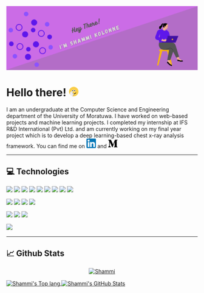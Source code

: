 ![Header](https://github.com/ShammiL/ShammiL/blob/main/images/git_header.png "Header")



# Hello there! <img src="https://github.com/ShammiL/ShammiL/blob/main/images/wave_1.gif" width="25px">

I am an undergraduate at the Computer Science and Engineering department of the University of Moratuwa. I have worked on web-based projects and machine learning projects. I completed my internship at IFS R&D International (Pvt) Ltd. and am currently working on my final year project which is to develop a deep learning-based chest x-ray analysis framework. You can find me on [![LinkedIn][1.3]][1] and [![Medium][1.4]][2]

---

## 💻 Technologies

![](https://img.shields.io/badge/Code-Java-informational?style=plastic&logo=java&logoColor=white&color=69228c)
![](https://img.shields.io/badge/Code-JavaScript-informational?style=plastic&logo=javascript&logoColor=white&color=69228c)
![](https://img.shields.io/badge/Code-Python-informational?style=plastic&logo=python&logoColor=white&color=69228c)
![](https://img.shields.io/badge/Code-Node.js-informational?style=plastic&logo=nodedotjs&logoColor=white&color=69228c)
![](https://img.shields.io/badge/Code-PHP-informational?style=plastic&logo=php&logoColor=white&color=69228c)
![](https://img.shields.io/badge/Code-Spring_Boot-informational?style=plastic&logo=springboot&logoColor=white&color=69228c)
![](https://img.shields.io/badge/DB-MySQL-informational?style=plastic&logo=mysql&logoColor=white&color=69228c)
![](https://img.shields.io/badge/DB-PostgreSQL-informational?style=plastic&logo=postgresql&logoColor=white&color=69228c)
![](https://img.shields.io/badge/DB-MongoDB-informational?style=plastic&logo=mongodb&logoColor=white&color=69228c)

![](https://img.shields.io/badge/IDE-VS_Code-informational?style=plastic&logo=visualstudiocode&logoColor=white&color=69228c)
![](https://img.shields.io/badge/IDE-IntelliJ_IDEA-informational?style=plastic&logo=intellijidea&logoColor=white&color=69228c)
![](https://img.shields.io/badge/IDE-WebStorm-informational?style=plastic&logo=webstorm&logoColor=white&color=69228c)
![](https://img.shields.io/badge/IDE-PyCharm-informational?style=plastic&logo=pycharm&logoColor=white&color=69228c)

![](https://img.shields.io/badge/Cloud-Google_Cloud-informational?style=plastic&logo=googlecloud&logoColor=white&color=69228c)
![](https://img.shields.io/badge/Cloud-Microsoft_Azure-informational?style=plastic&logo=microsoftazure&logoColor=white&color=69228c)
![](https://img.shields.io/badge/Cloud-Amazon_AWS-informational?style=plastic&logo=amazonaws&logoColor=white&color=69228c)

![](https://img.shields.io/badge/Cloud-PowerShell-informational?style=plastic&logo=powershell&logoColor=white&color=69228c)



---

## 📈 Github Stats

<p align="center">
  <a href="https://github.com/ShammiL">
   <img src="https://github-profile-trophy.vercel.app/?username=ShammiL&include_all_commits=true&theme=oldie&row=1&column=6&margin-w=15" alt="Shammi">
  </a>
  </p>
  
<a href="https://github.com/ShammiL">
  <img align="center" src="https://github-readme-stats.vercel.app/api/top-langs/?username=ShammiL&layout=compact&hide=html,php,dart&include_all_commits=true&count_private=true&theme=ocean_dark&langs_count=4" alt="Shammi's Top lang" />
 
</a>


<a href="https://github.com/ShammiL">
  <img align="center" src="https://github-readme-stats.vercel.app/api?username=ShammiL&show_icons=true&count_private=true&include_all_commits=true&theme=ocean_dark" alt="Shammi's GitHub Stats" />
 
</a>


<!-- image links -->
[1.1]: https://github.com/ShammiL/ShammiL/blob/main/images/git_header.png
[1.2]: https://github.com/ShammiL/ShammiL/blob/main/images/wave_1.gif
[1.3]: https://github.com/ShammiL/ShammiL/blob/main/images/linkedin_icon.png
[1.4]: https://github.com/ShammiL/ShammiL/blob/main/images/medium_icon.png


<!-- links -->
[1]: https://www.linkedin.com/in/shammikolonne/
[2]: https://shammi0107.medium.com/about



<!--
**ShammiL/ShammiL** is a ✨ _special_ ✨ repository because its `README.md` (this file) appears on your GitHub profile.

Here are some ideas to get you started:

- 🔭 I’m currently working on ...
- 🌱 I’m currently learning ...
- 👯 I’m looking to collaborate on ...
- 🤔 I’m looking for help with ...
- 💬 Ask me about ...
- 📫 How to reach me: ...
- 😄 Pronouns: ...
- ⚡ Fun fact: ...
-->
